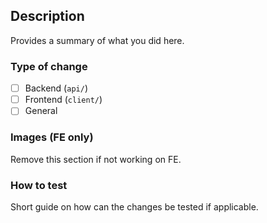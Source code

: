 ## Description
Provides a summary of what you did here.

### Type of change
- [ ] Backend (`api/`)
- [ ] Frontend (`client/`)
- [ ] General

### Images (FE only)
Remove this section if not working on FE.

### How to test
Short guide on how can the changes be tested if applicable.